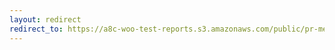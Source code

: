 ```yaml
---
layout: redirect
redirect_to: https://a8c-woo-test-reports.s3.amazonaws.com/public/pr-merge/40567/e2e/index.html
---
```

